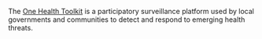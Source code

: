 The [One Health Toolkit](https://onehealthtoolkit.org/) is a participatory surveillance platform used by local governments and communities to detect and respond to emerging health threats. 
